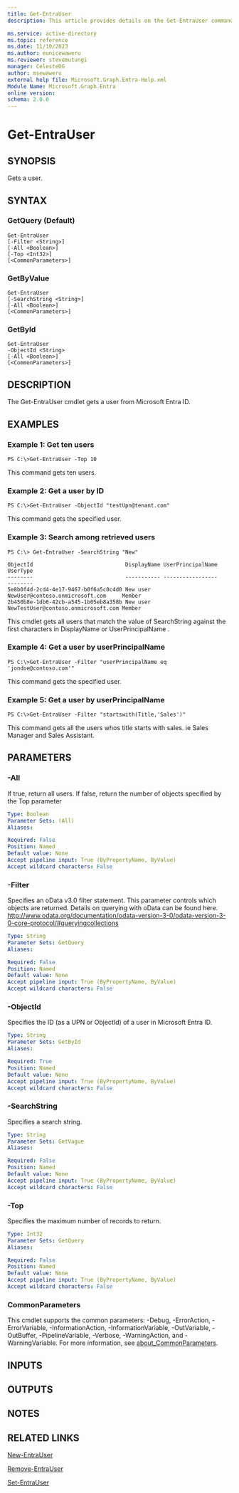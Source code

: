 ```yaml
---
title: Get-EntraUser
description: This article provides details on the Get-EntraUser command.

ms.service: active-directory
ms.topic: reference
ms.date: 11/10/2023
ms.author: eunicewaweru
ms.reviewer: stevemutungi
manager: CelesteDG
author: msewaweru
external help file: Microsoft.Graph.Entra-Help.xml
Module Name: Microsoft.Graph.Entra
online version:
schema: 2.0.0
---
```


# Get-EntraUser

## SYNOPSIS
Gets a user.

## SYNTAX

### GetQuery (Default)
```
Get-EntraUser 
[-Filter <String>] 
[-All <Boolean>] 
[-Top <Int32>] 
[<CommonParameters>]
```

### GetByValue
```
Get-EntraUser 
[-SearchString <String>] 
[-All <Boolean>] 
[<CommonParameters>]
```

### GetById
```
Get-EntraUser 
-ObjectId <String> 
[-All <Boolean>] 
[<CommonParameters>]
```

## DESCRIPTION
The Get-EntraUser cmdlet gets a user from Microsoft Entra ID.

## EXAMPLES

### Example 1: Get ten users
```
PS C:\>Get-EntraUser -Top 10
```

This command gets ten users.

### Example 2: Get a user by ID
```
PS C:\>Get-EntraUser -ObjectId "testUpn@tenant.com"
```

This command gets the specified user.

### Example 3: Search among retrieved users
```
PS C:\> Get-EntraUser -SearchString "New"

ObjectId                             DisplayName UserPrincipalName                   UserType
--------                             ----------- -----------------                   --------
5e8b0f4d-2cd4-4e17-9467-b0f6a5c0c4d0 New user    NewUser@contoso.onmicrosoft.com     Member
2b450b8e-1db6-42cb-a545-1b05eb8a358b New user    NewTestUser@contoso.onmicrosoft.com Member
```

This cmdlet gets all users that match the value of SearchString against the first characters in DisplayName or UserPrincipalName .

### Example 4: Get a user by userPrincipalName
```
PS C:\>Get-EntraUser -Filter "userPrincipalName eq 'jondoe@contoso.com'"
```

This command gets the specified user.

### Example 5: Get a user by userPrincipalName
```
PS C:\>Get-EntraUser -Filter "startswith(Title,'Sales')"
```

This command gets all the users whos title starts with sales.
ie Sales Manager and Sales Assistant.

## PARAMETERS

### -All
If true, return all users.
If false, return the number of objects specified by the Top parameter

```yaml
Type: Boolean
Parameter Sets: (All)
Aliases:

Required: False
Position: Named
Default value: None
Accept pipeline input: True (ByPropertyName, ByValue)
Accept wildcard characters: False
```

### -Filter
Specifies an oData v3.0 filter statement.
This parameter controls which objects are returned.
Details on querying with oData can be found here.
http://www.odata.org/documentation/odata-version-3-0/odata-version-3-0-core-protocol/#queryingcollections

```yaml
Type: String
Parameter Sets: GetQuery
Aliases:

Required: False
Position: Named
Default value: None
Accept pipeline input: True (ByPropertyName, ByValue)
Accept wildcard characters: False
```

### -ObjectId
Specifies the ID (as a UPN or ObjectId) of a user in Microsoft Entra ID.

```yaml
Type: String
Parameter Sets: GetById
Aliases:

Required: True
Position: Named
Default value: None
Accept pipeline input: True (ByPropertyName, ByValue)
Accept wildcard characters: False
```

### -SearchString
Specifies a search string.

```yaml
Type: String
Parameter Sets: GetVague
Aliases:

Required: False
Position: Named
Default value: None
Accept pipeline input: True (ByPropertyName, ByValue)
Accept wildcard characters: False
```

### -Top
Specifies the maximum number of records to return.

```yaml
Type: Int32
Parameter Sets: GetQuery
Aliases:

Required: False
Position: Named
Default value: None
Accept pipeline input: True (ByPropertyName, ByValue)
Accept wildcard characters: False
```

### CommonParameters
This cmdlet supports the common parameters: -Debug, -ErrorAction, -ErrorVariable, -InformationAction, -InformationVariable, -OutVariable, -OutBuffer, -PipelineVariable, -Verbose, -WarningAction, and -WarningVariable. For more information, see [about_CommonParameters](http://go.microsoft.com/fwlink/?LinkID=113216).

## INPUTS

## OUTPUTS

## NOTES

## RELATED LINKS

[New-EntraUser]()

[Remove-EntraUser]()

[Set-EntraUser]()

